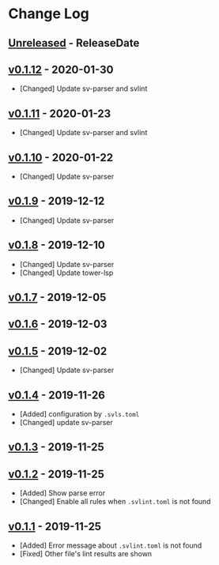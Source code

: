 # Change Log

## [Unreleased](https://github.com/dalance/svls/compare/v0.1.12...Unreleased) - ReleaseDate

## [v0.1.12](https://github.com/dalance/svls/compare/v0.1.11...v0.1.12) - 2020-01-30

* [Changed] Update sv-parser and svlint

## [v0.1.11](https://github.com/dalance/svls/compare/v0.1.10...v0.1.11) - 2020-01-23

* [Changed] Update sv-parser and svlint

## [v0.1.10](https://github.com/dalance/svls/compare/v0.1.9...v0.1.10) - 2020-01-22

* [Changed] Update sv-parser

## [v0.1.9](https://github.com/dalance/svls/compare/v0.1.8...v0.1.9) - 2019-12-12

* [Changed] Update sv-parser

## [v0.1.8](https://github.com/dalance/svls/compare/v0.1.7...v0.1.8) - 2019-12-10

* [Changed] Update sv-parser
* [Changed] Update tower-lsp

## [v0.1.7](https://github.com/dalance/svls/compare/v0.1.6...v0.1.7) - 2019-12-05

## [v0.1.6](https://github.com/dalance/svls/compare/v0.1.5...v0.1.6) - 2019-12-03

## [v0.1.5](https://github.com/dalance/svls/compare/v0.1.4...v0.1.5) - 2019-12-02

* [Changed] Update sv-parser

## [v0.1.4](https://github.com/dalance/svls/compare/v0.1.3...v0.1.4) - 2019-11-26

* [Added] configuration by `.svls.toml`
* [Changed] update sv-parser

## [v0.1.3](https://github.com/dalance/svls/compare/v0.1.2...v0.1.3) - 2019-11-25

## [v0.1.2](https://github.com/dalance/svls/compare/v0.1.1...v0.1.2) - 2019-11-25

* [Added] Show parse error
* [Changed] Enable all rules when `.svlint.toml` is not found

## [v0.1.1](https://github.com/dalance/svlint/compare/v0.1.0...v0.1.1) - 2019-11-25

* [Added] Error message about `.svlint.toml` is not found
* [Fixed] Other file's lint results are shown
